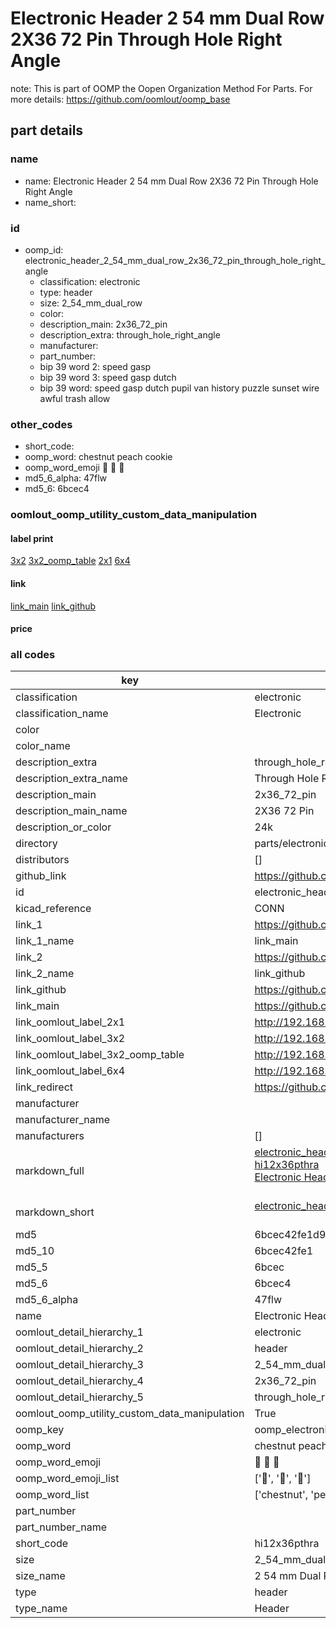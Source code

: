 # Electronic Header 2 54 mm Dual Row 2X36 72 Pin Through Hole Right Angle  

note: This is part of OOMP the Oopen Organization Method For Parts. For more details: https://github.com/oomlout/oomp_base

##  part details
  







### name
* name: Electronic Header 2 54 mm Dual Row 2X36 72 Pin Through Hole Right Angle
* name_short: 
### id
* oomp_id: electronic_header_2_54_mm_dual_row_2x36_72_pin_through_hole_right_angle
  * classification: electronic
  * type: header
  * size: 2_54_mm_dual_row
  * color: 
  * description_main: 2x36_72_pin
  * description_extra: through_hole_right_angle
  * manufacturer: 
  * part_number: 
  * bip 39 word 2: speed gasp
  * bip 39 word 3: speed gasp dutch
  * bip 39 word: speed gasp dutch pupil van history puzzle sunset wire awful trash allow

### other_codes
* short_code: 
* oomp_word: chestnut peach cookie
* oomp_word_emoji :chestnut: :peach: :cookie:
* md5_6_alpha: 47flw
* md5_6: 6bcec4






### oomlout_oomp_utility_custom_data_manipulation
#### label print
[3x2](http://192.168.1.245:1112/?label=oomp%2047flw)
[3x2_oomp_table](http://192.168.1.108:1112/?label=oomp%2047flw)
[2x1](http://192.168.1.242:1112/?label=oomp%2047flw)
[6x4](http://192.168.1.55:1112/?label=oomp%2047flw)    

#### link

[link_main](https://github.com/oomlout/oomlout_oomp_version_1_messy/tree/main/parts/electronic_header_2_54_mm_dual_row_2x36_72_pin_through_hole_right_angle) [link_github](https://github.com/oomlout/oomlout_oomp_version_1_messy/tree/main/parts/electronic_header_2_54_mm_dual_row_2x36_72_pin_through_hole_right_angle)                             

#### price







### all codes 
| key | value |  
| --- | --- |  
| classification | electronic |  
| classification_name | Electronic |  
| color |  |  
| color_name |  |  
| description_extra | through_hole_right_angle |  
| description_extra_name | Through Hole Right Angle |  
| description_main | 2x36_72_pin |  
| description_main_name | 2X36 72 Pin |  
| description_or_color | 24k |  
| directory | parts/electronic_header_2_54_mm_dual_row_2x36_72_pin_through_hole_right_angle |  
| distributors | [] |  
| github_link | https://github.com/oomlout/oomlout_oomp_part_src/tree/main/parts/electronic_header_2_54_mm_dual_row_2x36_72_pin_through_hole_right_angle |  
| id | electronic_header_2_54_mm_dual_row_2x36_72_pin_through_hole_right_angle |  
| kicad_reference | CONN |  
| link_1 | https://github.com/oomlout/oomlout_oomp_version_1_messy/tree/main/parts/electronic_header_2_54_mm_dual_row_2x36_72_pin_through_hole_right_angle |  
| link_1_name | link_main |  
| link_2 | https://github.com/oomlout/oomlout_oomp_version_1_messy/tree/main/parts/electronic_header_2_54_mm_dual_row_2x36_72_pin_through_hole_right_angle |  
| link_2_name | link_github |  
| link_github | https://github.com/oomlout/oomlout_oomp_version_1_messy/tree/main/parts/electronic_header_2_54_mm_dual_row_2x36_72_pin_through_hole_right_angle |  
| link_main | https://github.com/oomlout/oomlout_oomp_version_1_messy/tree/main/parts/electronic_header_2_54_mm_dual_row_2x36_72_pin_through_hole_right_angle |  
| link_oomlout_label_2x1 | http://192.168.1.242:1112/?label=oomp%2047flw |  
| link_oomlout_label_3x2 | http://192.168.1.245:1112/?label=oomp%2047flw |  
| link_oomlout_label_3x2_oomp_table | http://192.168.1.108:1112/?label=oomp%2047flw |  
| link_oomlout_label_6x4 | http://192.168.1.55:1112/?label=oomp%2047flw |  
| link_redirect | https://github.com/oomlout/oomlout_oomp_version_1_messy/tree/main/parts/electronic_header_2_54_mm_dual_row_2x36_72_pin_through_hole_right_angle |  
| manufacturer |  |  
| manufacturer_name |  |  
| manufacturers | [] |  
| markdown_full | [electronic_header_2_54_mm_dual_row_2x36_72_pin_through_hole_right_angle](none)<br>[hi12x36pthra](none)<br>[Electronic Header 2 54 Mm Dual Row 2X36 72 Pin Through Hole Right Angle](none)<br><br> |  
| markdown_short | [electronic_header_2_54_mm_dual_row_2x36_72_pin_through_hole_right_angle](none)<br><br> |  
| md5 | 6bcec42fe1d995ddb0f89ade88d80e88 |  
| md5_10 | 6bcec42fe1 |  
| md5_5 | 6bcec |  
| md5_6 | 6bcec4 |  
| md5_6_alpha | 47flw |  
| name | Electronic Header 2 54 mm Dual Row 2X36 72 Pin Through Hole Right Angle |  
| oomlout_detail_hierarchy_1 | electronic |  
| oomlout_detail_hierarchy_2 | header |  
| oomlout_detail_hierarchy_3 | 2_54_mm_dual_row |  
| oomlout_detail_hierarchy_4 | 2x36_72_pin |  
| oomlout_detail_hierarchy_5 | through_hole_right_angle |  
| oomlout_oomp_utility_custom_data_manipulation | True |  
| oomp_key | oomp_electronic_header_2_54_mm_dual_row_2x36_72_pin_through_hole_right_angle |  
| oomp_word | chestnut peach cookie |  
| oomp_word_emoji | :chestnut: :peach: :cookie: |  
| oomp_word_emoji_list | [':chestnut:', ':peach:', ':cookie:'] |  
| oomp_word_list | ['chestnut', 'peach', 'cookie'] |  
| part_number |  |  
| part_number_name |  |  
| short_code | hi12x36pthra |  
| size | 2_54_mm_dual_row |  
| size_name | 2 54 mm Dual Row |  
| type | header |  
| type_name | Header |  
